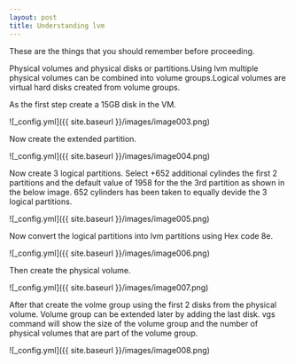 ```yaml
---  
layout: post
title: Understanding lvm 
---
```

  
 These are the things that you should remember before proceeding.
 
 Physical volumes and physical disks or partitions.Using lvm multiple physical volumes 
 can be combined into volume groups.Logical volumes are virtual hard disks created from volume
 groups.
 
 As the first step create a 15GB disk in the VM.
 
 ![_config.yml]({{ site.baseurl }}/images/image003.png)
 
 Now create the extended partition.
 
 ![_config.yml]({{ site.baseurl }}/images/image004.png)
 
 Now create 3 logical partitions. Select +652 additional cylindes the first 2 partitions and the default value of 
 1958 for the the 3rd partition as shown in the below image. 652 cylinders has been taken to equally devide 
 the 3 logical partitions.
 
 ![_config.yml]({{ site.baseurl }}/images/image005.png)

 Now convert the logical partitions into lvm partitions using Hex code 8e. 
 
 ![_config.yml]({{ site.baseurl }}/images/image006.png)
 
 Then create the physical volume.
 
 ![_config.yml]({{ site.baseurl }}/images/image007.png)
 
 After that create the volme group using the first 2 disks from the physical volume. Volume group can be extended 
 later by adding the last disk. vgs command will show the size of the volume group and the number of physical volumes 
 that are part of the volume group.
 
 ![_config.yml]({{ site.baseurl }}/images/image008.png)
 
 
 
 
